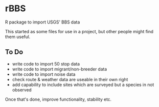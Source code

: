 # rBBS
R package to import USGS' BBS data

This started as some files for use in a project, but other people might find them useful.

## To Do

- write code to import 50 stop data
- write code to import migrant/non-breeder data
- write code to import noise data
- check route & weather data are useable in their own right
- add capability to include sites which are surveyed but a species in not observed

Once that's done, improve functionality, stability etc.
